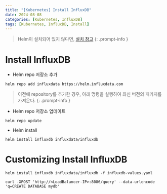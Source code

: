 ```yaml
---
title: "[Kubernetes] Install InfluxDB"
date: 2024-08-08
categories: [Kubernetes, InfluxDB]
tags: [Kubernetes, InfluxDB, Install]
---
```


> Helm이 설치되어 있지 않다면, [설치 참고](https://kyungryeol-yoon.github.io/posts/kubernetes-install-helm/)
{: .prompt-info }

# Install InfluxDB
- Helm repo 저장소 추가
```
helm repo add influxdata https://helm.influxdata.com
```

> 이전에 repository를 추가한 경우, 아래 명령을 실행하여 최신 버전의 패키지를 가져온다.
{: .prompt-info }

- Helm repo 저장소 업데이트
```
helm repo update
```

- Helm install
```
helm install influxdb influxdata/influxdb
```

# Customizing Install InfluxDB
```
helm install influxdb influxdata/influxdb -f influxdb-values.yaml
```


```
curl -XPOST 'http://<LoadBalancer-IP>:8086/query' --data-urlencode 'q=CREATE DATABASE mydb'
```